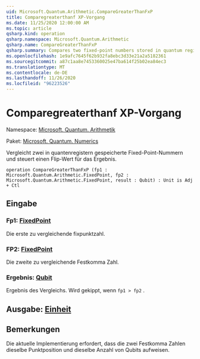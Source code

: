 ```yaml
---
uid: Microsoft.Quantum.Arithmetic.CompareGreaterThanFxP
title: Comparegreaterthanf XP-Vorgang
ms.date: 11/25/2020 12:00:00 AM
ms.topic: article
qsharp.kind: operation
qsharp.namespace: Microsoft.Quantum.Arithmetic
qsharp.name: CompareGreaterThanFxP
qsharp.summary: Compares two fixed-point numbers stored in quantum registers, and controls a flip on the result.
ms.openlocfilehash: 1e9afc7645f62b932fa8ebc3d33e21a2a5182361
ms.sourcegitcommit: a87c1aa8e7453360025e47ba614f25b02ea84ec3
ms.translationtype: MT
ms.contentlocale: de-DE
ms.lasthandoff: 11/26/2020
ms.locfileid: "96223526"
---
```

# <a name="comparegreaterthanfxp-operation"></a>Comparegreaterthanf XP-Vorgang

Namespace: [Microsoft. Quantum. Arithmetik](xref:Microsoft.Quantum.Arithmetic)

Paket: [Microsoft. Quantum. Numerics](https://nuget.org/packages/Microsoft.Quantum.Numerics)


Vergleicht zwei in quantenregistern gespeicherte Fixed-Point-Nummern und steuert einen Flip-Wert für das Ergebnis.

```qsharp
operation CompareGreaterThanFxP (fp1 : Microsoft.Quantum.Arithmetic.FixedPoint, fp2 : Microsoft.Quantum.Arithmetic.FixedPoint, result : Qubit) : Unit is Adj + Ctl
```


## <a name="input"></a>Eingabe

### <a name="fp1--fixedpoint"></a>Fp1: [FixedPoint](xref:Microsoft.Quantum.Arithmetic.FixedPoint)

Die erste zu vergleichende fixpunktzahl.


### <a name="fp2--fixedpoint"></a>FP2: [FixedPoint](xref:Microsoft.Quantum.Arithmetic.FixedPoint)

Die zweite zu vergleichende Festkomma Zahl.


### <a name="result--qubit"></a>Ergebnis: [Qubit](xref:microsoft.quantum.lang-ref.qubit)

Ergebnis des Vergleichs. Wird gekippt, wenn `fp1 > fp2` .



## <a name="output--unit"></a>Ausgabe: [Einheit](xref:microsoft.quantum.lang-ref.unit)



## <a name="remarks"></a>Bemerkungen

Die aktuelle Implementierung erfordert, dass die zwei Festkomma Zahlen dieselbe Punktposition und dieselbe Anzahl von Qubits aufweisen.
